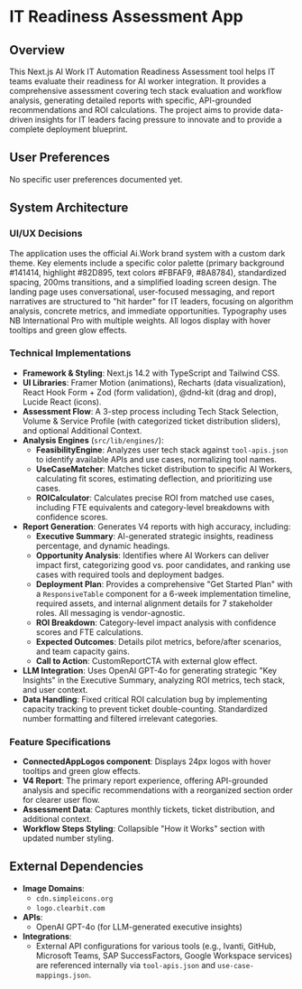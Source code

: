 # IT Readiness Assessment App

## Overview
This Next.js AI Work IT Automation Readiness Assessment tool helps IT teams evaluate their readiness for AI worker integration. It provides a comprehensive assessment covering tech stack evaluation and workflow analysis, generating detailed reports with specific, API-grounded recommendations and ROI calculations. The project aims to provide data-driven insights for IT leaders facing pressure to innovate and to provide a complete deployment blueprint.

## User Preferences
No specific user preferences documented yet.

## System Architecture

### UI/UX Decisions
The application uses the official Ai.Work brand system with a custom dark theme. Key elements include a specific color palette (primary background #141414, highlight #82D895, text colors #FBFAF9, #8A8784), standardized spacing, 200ms transitions, and a simplified loading screen design. The landing page uses conversational, user-focused messaging, and report narratives are structured to "hit harder" for IT leaders, focusing on algorithm analysis, concrete metrics, and immediate opportunities. Typography uses NB International Pro with multiple weights. All logos display with hover tooltips and green glow effects.

### Technical Implementations
-   **Framework & Styling**: Next.js 14.2 with TypeScript and Tailwind CSS.
-   **UI Libraries**: Framer Motion (animations), Recharts (data visualization), React Hook Form + Zod (form validation), @dnd-kit (drag and drop), Lucide React (icons).
-   **Assessment Flow**: A 3-step process including Tech Stack Selection, Volume & Service Profile (with categorized ticket distribution sliders), and optional Additional Context.
-   **Analysis Engines** (`src/lib/engines/`):
    -   **FeasibilityEngine**: Analyzes user tech stack against `tool-apis.json` to identify available APIs and use cases, normalizing tool names.
    -   **UseCaseMatcher**: Matches ticket distribution to specific AI Workers, calculating fit scores, estimating deflection, and prioritizing use cases.
    -   **ROICalculator**: Calculates precise ROI from matched use cases, including FTE equivalents and category-level breakdowns with confidence scores.
-   **Report Generation**: Generates V4 reports with high accuracy, including:
    -   **Executive Summary**: AI-generated strategic insights, readiness percentage, and dynamic headings.
    -   **Opportunity Analysis**: Identifies where AI Workers can deliver impact first, categorizing good vs. poor candidates, and ranking use cases with required tools and deployment badges.
    -   **Deployment Plan**: Provides a comprehensive "Get Started Plan" with a `ResponsiveTable` component for a 6-week implementation timeline, required assets, and internal alignment details for 7 stakeholder roles. All messaging is vendor-agnostic.
    -   **ROI Breakdown**: Category-level impact analysis with confidence scores and FTE calculations.
    -   **Expected Outcomes**: Details pilot metrics, before/after scenarios, and team capacity gains.
    -   **Call to Action**: CustomReportCTA with external glow effect.
-   **LLM Integration**: Uses OpenAI GPT-4o for generating strategic "Key Insights" in the Executive Summary, analyzing ROI metrics, tech stack, and user context.
-   **Data Handling**: Fixed critical ROI calculation bug by implementing capacity tracking to prevent ticket double-counting. Standardized number formatting and filtered irrelevant categories.

### Feature Specifications
-   **ConnectedAppLogos component**: Displays 24px logos with hover tooltips and green glow effects.
-   **V4 Report**: The primary report experience, offering API-grounded analysis and specific recommendations with a reorganized section order for clearer user flow.
-   **Assessment Data**: Captures monthly tickets, ticket distribution, and additional context.
-   **Workflow Steps Styling**: Collapsible "How it Works" section with updated number styling.

## External Dependencies
-   **Image Domains**:
    -   `cdn.simpleicons.org`
    -   `logo.clearbit.com`
-   **APIs**:
    -   OpenAI GPT-4o (for LLM-generated executive insights)
-   **Integrations**:
    -   External API configurations for various tools (e.g., Ivanti, GitHub, Microsoft Teams, SAP SuccessFactors, Google Workspace services) are referenced internally via `tool-apis.json` and `use-case-mappings.json`.